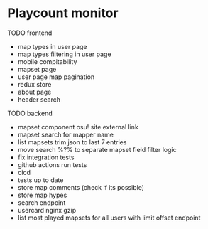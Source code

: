 # Playcount monitor

TODO frontend

* map types in user page
* map types filtering in user page
* mobile compitability
* mapset page
* user page map pagination
* redux store
* about page
* header search

TODO backend

* mapset component osu! site external link 
* mapset search for mapper name
* list mapsets trim json to last 7 entries
* move search %?% to separate mapset field filter logic
* fix integration tests
* github actions run tests
* cicd
* tests up to date
* store map comments (check if its possible)
* store map hypes
* search endpoint
* usercard nginx gzip
* list most played mapsets for all users with limit offset endpoint
